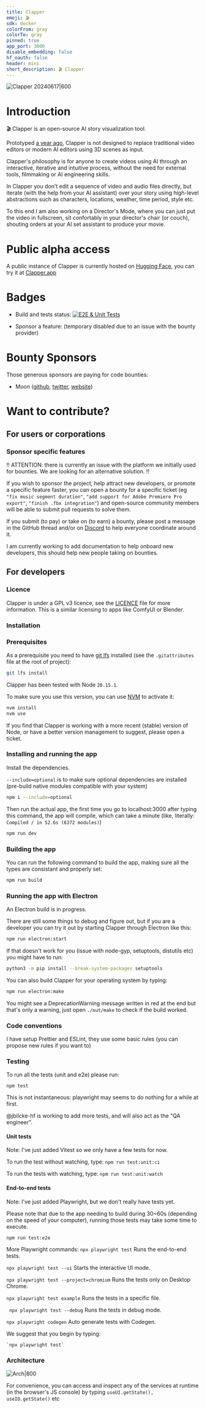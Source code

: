 ```yaml
---
title: Clapper
emoji: 🎬
sdk: docker
colorFrom: gray
colorTo: gray
pinned: true
app_port: 3000
disable_embedding: false
hf_oauth: false
header: mini
short_description: 🎬 Clapper
---
```


![Clapper 20240617|600](documentation/screenshots/20240617.jpg)

# Introduction

🎬 Clapper is an open-source AI story visualization tool.

Prototyped [a year ago](https://www.loom.com/share/25b60750a32c4183b7fadc622d7c0120?sid=f1173e95-1ec8-4be2-831d-54b18e835367), Clapper is not designed to replace traditional video editors or modern AI editors using 3D scenes as input.

Clapper's philosophy is for anyone to create videos using AI through an interactive, iterative and intuitive process, without the need for external tools, filmmaking or AI engineering skills.

In Clapper you don't edit a sequence of video and audio files directly, but iterate (with the help from your AI assistant) over your story using high-level abstractions such as characters, locations, weather, time period, style etc.

To this end I am also working on a Director's Mode, where you can just put the video in fullscreen, sit confortably in your director's chair (or couch), shouting orders at your AI set assistant to produce your movie.

# Public alpha access

A public instance of Clapper is currently hosted on [Hugging Face](https://huggingface.co/spaces/jbilcke-hf/clapper/tree/main), you can try it at [Clapper.app](https://clapper.app/)

# Badges

- Build and tests status: [![E2E & Unit Tests](https://github.com/jbilcke-hf/clapper/actions/workflows/tests.yml/badge.svg)](https://github.com/jbilcke-hf/clapper/actions/workflows/tests.yml)

- Sponsor a feature: (temporary disabled due to an issue with the bounty provider)

# Bounty Sponsors

Those generous sponsors are paying for code bounties:

- Moon ([github](https://github.com/lalalune), [twitter](https://x.com/spatialweeb), [website](https://www.moon.graphics))

# Want to contribute?

## For users or corporations

### Sponsor specific features

!!  ATTENTION: there is currently an issue with the platform we initially used for bounties. We are looking for an alternative solution. !!

If you wish to sponsor the project, help attract new developers, or promote a specific feature faster, you can open a bounty for a specific ticket (eg `"fix music segment duration"`, `"add support for Adobe Premiere Pro export"`, `"finish .fbx integration"`) and open-source community members will be able to submit pull requests to solve them.

If you submit (to pay) or take on (to earn) a bounty, please post a message in the GitHub thread and/or on [Discord](https://discord.com/invite/AEruz9B92B) to help everyone coordinate around it.

I am currently working to add documentation to help onboard new developers, this should help new people taking on bounties.

## For developers

### Licence

Clapper is under a GPL v3 licence, see the [LICENCE](LICENSE.txt) file for more information. This is a similar licensing to apps like ComfyUI or Blender.


### Installation

### Prerequisites

As a prerequisite you need to have [git lfs](https://git-lfs.com/) installed (see the `.gitattributes` file at the root of project):

```bash
git lfs install
```

Clapper has been tested with Node `20.15.1`.

To make sure you use this version, you can use [NVM](https://github.com/nvm-sh/nvm) to activate it:

```bash
nvm install
nvm use
```

If you find that Clapper is working with a more recent (stable) version of Node, or have a better version management to suggest, please open a ticket.

### Installing and running the app

Install the dependencies.

`--include=optional` is to make sure optional dependencies are installed (pre-build native modules compatible with your system)

```bash
npm i --include=optional
```

Then run the actual app, the first time you go to localhost:3000 after typing this command, the app will compile, which can take a minute (like, literally: `Compiled / in 52.6s (6372 modules)`)

```bash
npm run dev
```


### Building the app

You can run the following command to build the app, making sure all the types are consistant and properly set:

```bash
npm run build
```

### Running the app with Electron

An Electron build is in progress.

There are still some things to debug and figure out, but if you are a developer you can try it out by starting Clapper through Electron like this:

```bash
npm run electron:start
```

If that doesn't work for you (issue with node-gyp, setuptools, distutils etc) you might have to run:

```bash
python3 -m pip install --break-system-packages setuptools
```

You can also build Clapper for your operating system by typing:

```bash
npm run electron:make
```

You might see a DeprecationWarning message written in red at the end but that's only a warning, just open `./out/make` to check if the build worked.

### Code conventions

I have setup Prettier and ESLint, they use some basic rules (you can propose new rules if you want to)

### Testing

To run all the tests (unit and e2e) please run: 

`npm test`

This is not instantaneous: playwright may seems to do nothing for a while at first.

@jbilcke-hf is working to add more tests, and will also act as the "QA engineer".

#### Unit tests

Note: I've just added Vitest so we only have a few tests for now.


To run the test without watching, type:
`npm run test:unit:ci`

To run the tests with watching, type:
`npm run test:unit:watch`

#### End-to-end tests

Note: I've just added Playwright, but we don't really have tests yet.

Please note that due to the app needing to build during 30~60s (depending on the speed of your computer), running those tests may
take some time to execute.

`npm run test:e2e`

More Playwright commands:
  `npx playwright test`
    Runs the end-to-end tests.

  `npx playwright test --ui`
    Starts the interactive UI mode.

  `npx playwright test --project=chromium`
    Runs the tests only on Desktop Chrome.

  `npx playwright test example`
    Runs the tests in a specific file.

 ` npx playwright test --debug`
    Runs the tests in debug mode.

  `npx playwright codegen`
    Auto generate tests with Codegen.

We suggest that you begin by typing:

    `npx playwright test`


### Architecture

![Arch|800](documentation/diagrams/architecture-draft.png)

For convenience, you can access and inspect any of the services at runtime (in the browser's JS console) by typing `useUI.getState(), useIO.getState()` etc
